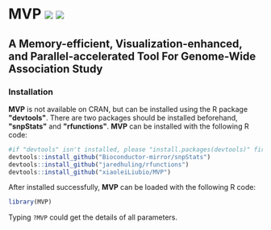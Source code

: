# MVP [![](https://img.shields.io/badge/Issues-0%2B-brightgreen.svg)](https://github.com/XiaoleiLiuBio/MVP/issues) [![](https://img.shields.io/badge/Release-v1.0.1-blue.svg)](https://github.com/XiaoleiLiuBio/MVP)
## A Memory-efficient, Visualization-enhanced, and Parallel-accelerated Tool For Genome-Wide Association Study
### Installation
**MVP** is not available on CRAN, but can be installed using the R package **"devtools"**. There are two packages should be installed beforehand, **"snpStats"** and **"rfunctions"**. **MVP** can be installed with the following R code:
```r
#if "devtools" isn't installed, please "install.packages(devtools)" first.
devtools::install_github("Bioconductor-mirror/snpStats")
devtools::install_github("jaredhuling/rfunctions")
devtools::install_github("xiaoleiLiubio/MVP")
```
After installed successfully, **MVP** can be loaded with the following R code:
```r
library(MVP)
```
Typing ```?MVP``` could get the details of all parameters.
